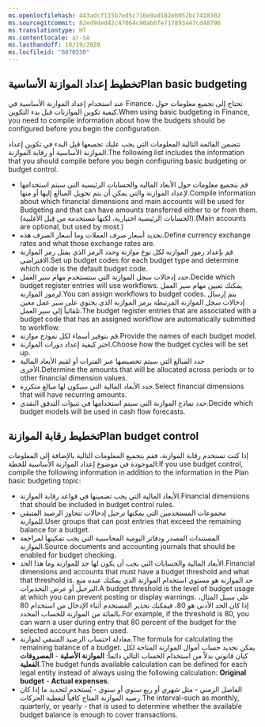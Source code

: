 ```yaml
---
ms.openlocfilehash: 443adcf115b7ed5c716e9ad182eb052bc7418302
ms.sourcegitcommit: 82ed9ded42c47064c90ab6fe717893447cd48796
ms.translationtype: HT
ms.contentlocale: ar-SA
ms.lasthandoff: 10/19/2020
ms.locfileid: "6070550"
---
```

## <a name="plan-basic-budgeting"></a><span data-ttu-id="566ae-101">تخطيط إعداد الموازنة الأساسية</span><span class="sxs-lookup"><span data-stu-id="566ae-101">Plan basic budgeting</span></span> 

<span data-ttu-id="566ae-102">عند استخدام إعداد الموازنة الأساسية في Finance، تحتاج إلى تجميع معلومات حول كيفية تكوين الموازنات قبل بدء التكوين.</span><span class="sxs-lookup"><span data-stu-id="566ae-102">When using basic budgeting in Finance, you need to compile information about how the budgets should be configured before you begin the configuration.</span></span>

<span data-ttu-id="566ae-103">تتضمن القائمة التالية المعلومات التي يجب عليك تجميعها قبل البدء في تكوين إعداد الموازنة الأساسية أو رقابة الموازنة.</span><span class="sxs-lookup"><span data-stu-id="566ae-103">The following list includes the information that you should compile before you begin configuring basic budgeting or budget control.</span></span>

-   <span data-ttu-id="566ae-104">قم بتجميع معلومات حول الأبعاد المالية والحسابات الرئيسية التي سيتم استخدامها لإعداد الموازنة والتي يمكن أن يتم تحويل المبالغ إليها أو منها.</span><span class="sxs-lookup"><span data-stu-id="566ae-104">Compile information about which financial dimensions and main accounts will be used for Budgeting and that can have amounts transferred either to or from them.</span></span> <span data-ttu-id="566ae-105">(الحسابات الرئيسية اختيارية، لكنها مستخدمة من قِبل الأغلبية).</span><span class="sxs-lookup"><span data-stu-id="566ae-105">(Main accounts are optional, but used by most.)</span></span>
-   <span data-ttu-id="566ae-106">تحديد أسعار صرف العملات وما أسعار الصرف هذه.</span><span class="sxs-lookup"><span data-stu-id="566ae-106">Define currency exchange rates and what those exchange rates are.</span></span>
-   <span data-ttu-id="566ae-107">قم بإعداد رموز الموازنة لكل نوع موازنة وحدد الرمز الذي يمثل رمز الموازنة الافتراضي.</span><span class="sxs-lookup"><span data-stu-id="566ae-107">Set up budget codes for each budget type and determine which code is the default budget code.</span></span>
-   <span data-ttu-id="566ae-108">حدد إدخالات سجل الموازنة التي ستستخدم مهام سير العمل.</span><span class="sxs-lookup"><span data-stu-id="566ae-108">Decide which budget register entries will use workflows.</span></span> <span data-ttu-id="566ae-109">يمكنك تعيين مهام سير العمل لرموز الموازنة.</span><span class="sxs-lookup"><span data-stu-id="566ae-109">You can assign workflows to budget codes.</span></span> <span data-ttu-id="566ae-110">يتم إرسال إدخالات سجل الموازنة المرتبطة برمز الموازنة الذي يحتوي على سير عمل معين تلقائياً إلى سير العمل.</span><span class="sxs-lookup"><span data-stu-id="566ae-110">The budget register entries that are associated with a budget code that has an assigned workflow are automatically submitted to workflow.</span></span>
-   <span data-ttu-id="566ae-111">قم بتوفير أسماء لكل نموذج موازنة.</span><span class="sxs-lookup"><span data-stu-id="566ae-111">Provide the names of each budget model.</span></span>
-   <span data-ttu-id="566ae-112">اختر كيفية إعداد دورات الموازنة.</span><span class="sxs-lookup"><span data-stu-id="566ae-112">Choose how the budget cycles will be set up.</span></span>
-   <span data-ttu-id="566ae-113">حدد المبالغ التي سيتم تخصيصها عبر الفترات أو لقيم الأبعاد المالية الأخرى.</span><span class="sxs-lookup"><span data-stu-id="566ae-113">Determine the amounts that will be allocated across periods or to other financial dimension values.</span></span>
-   <span data-ttu-id="566ae-114">حدد الأبعاد المالية التي سيكون لها مبالغ متكررة.</span><span class="sxs-lookup"><span data-stu-id="566ae-114">Select financial dimensions that will have recurring amounts.</span></span>
-   <span data-ttu-id="566ae-115">حدد نماذج الموازنة التي سيتم استخدامها في تنبؤات التدفق النقدي.</span><span class="sxs-lookup"><span data-stu-id="566ae-115">Decide which budget models will be used in cash flow forecasts.</span></span>

## <a name="plan-budget-control"></a><span data-ttu-id="566ae-116">تخطيط رقابة الموازنة</span><span class="sxs-lookup"><span data-stu-id="566ae-116">Plan budget control</span></span> 

<span data-ttu-id="566ae-117">إذا كنت تستخدم رقابة الموازنة، فقم بتجميع المعلومات التالية بالإضافة إلى المعلومات الموجودة في موضوع إعداد الموازنة الأساسية للخطة:</span><span class="sxs-lookup"><span data-stu-id="566ae-117">If you use budget control, compile the following information in addition to the information in the Plan basic budgeting topic:</span></span>

-   <span data-ttu-id="566ae-118">الأبعاد المالية التي يجب تضمينها في قواعد رقابة الموازنة.</span><span class="sxs-lookup"><span data-stu-id="566ae-118">Financial dimensions that should be included in budget control rules.</span></span>
-   <span data-ttu-id="566ae-119">مجموعات المستخدمين التي يمكنها ترحيل إدخالات تتجاوز الرصيد المتبقي للموازنة.</span><span class="sxs-lookup"><span data-stu-id="566ae-119">User groups that can post entries that exceed the remaining balance for a budget.</span></span>
-   <span data-ttu-id="566ae-120">المستندات المصدر ودفاتر اليومية المحاسبية التي يجب تمكينها لمراجعة الموازنة.</span><span class="sxs-lookup"><span data-stu-id="566ae-120">Source documents and accounting journals that should be enabled for budget checking.</span></span>
-   <span data-ttu-id="566ae-121">الأبعاد المالية والحسابات التي يجب أن يكون لها حد للموازنة وما هذا الحد.</span><span class="sxs-lookup"><span data-stu-id="566ae-121">Financial dimensions and accounts that must have a budget threshold and what that threshold is.</span></span> <span data-ttu-id="566ae-122">حد الموازنة هو مستوى استخدام الموازنة الذي يمكنك عنده منع الترحيل أو عرض التحذيرات.</span><span class="sxs-lookup"><span data-stu-id="566ae-122">A budget threshold is the level of budget usage at which you can prevent posting or display warnings.</span></span>
    <span data-ttu-id="566ae-123">على سبيل المثال، إذا كان الحد الأدنى هو 80، فيمكنك تحذير المستخدم أثناء الإدخال من استخدام 80 بالمائة من الموازنة للحساب المحدد.</span><span class="sxs-lookup"><span data-stu-id="566ae-123">For example, if the threshold is 80, you can warn a user during entry that 80 percent of the budget for the selected account has been used.</span></span>
-   <span data-ttu-id="566ae-124">معادلة احتساب الرصيد المتبقي لموازنة.</span><span class="sxs-lookup"><span data-stu-id="566ae-124">The formula for calculating the remaining balance of a budget.</span></span> <span data-ttu-id="566ae-125">يمكن تحديد حساب أموال الموازنة المتاحة لكل كيان قانوني بدلاً من استخدام الحساب التالي دائماً: **الموازنة الأصلية** - **المصروفات الفعلية**.</span><span class="sxs-lookup"><span data-stu-id="566ae-125">The budget funds available calculation can be defined for each legal entity instead of always using the following calculation: **Original budget** - **Actual expenses**.</span></span>
-   <span data-ttu-id="566ae-126">الفاصل الزمني - مثل شهري أو ربع سنوي أو سنوي - يُستخدم لتحديد ما إذا كان رصيد الموازنة المتاح كافياً لتغطية الحركات.</span><span class="sxs-lookup"><span data-stu-id="566ae-126">The interval-such as monthly, quarterly, or yearly - that is used to determine whether the available budget balance is enough to cover transactions.</span></span>
